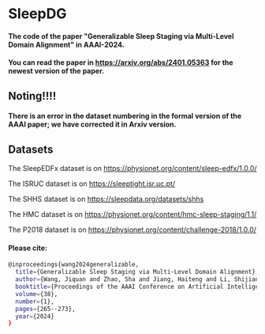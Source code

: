 # SleepDG
#### The code of the paper "Generalizable Sleep Staging via Multi-Level Domain Alignment" in AAAI-2024.
#### You can read the paper in https://arxiv.org/abs/2401.05363 for the newest version of the paper.
## Noting!!!!
#### There is an error in the dataset numbering in the formal version of the AAAI paper; we have corrected it in Arxiv version.

## Datasets
The SleepEDFx dataset is on https://physionet.org/content/sleep-edfx/1.0.0/

The ISRUC dataset is on https://sleeptight.isr.uc.pt/

The SHHS dataset is on https://sleepdata.org/datasets/shhs

The HMC dataset is on https://physionet.org/content/hmc-sleep-staging/1.1/

The P2018 dataset is on https://physionet.org/content/challenge-2018/1.0.0/


#### Please cite:
```bash
@inproceedings{wang2024generalizable,
  title={Generalizable Sleep Staging via Multi-Level Domain Alignment},
  author={Wang, Jiquan and Zhao, Sha and Jiang, Haiteng and Li, Shijian and Li, Tao and Pan, Gang},
  booktitle={Proceedings of the AAAI Conference on Artificial Intelligence},
  volume={38},
  number={1},
  pages={265--273},
  year={2024}
}
```
